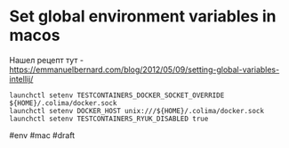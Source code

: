 # Set global environment variables in macos

Нашел рецепт тут - https://emmanuelbernard.com/blog/2012/05/09/setting-global-variables-intellij/

```
launchctl setenv TESTCONTAINERS_DOCKER_SOCKET_OVERRIDE ${HOME}/.colima/docker.sock
launchctl setenv DOCKER_HOST unix:///${HOME}/.colima/docker.sock
launchctl setenv TESTCONTAINERS_RYUK_DISABLED true
```

#env #mac
#draft